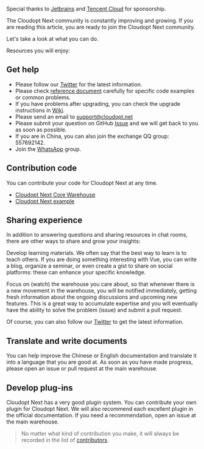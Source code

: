 Special thanks to [Jetbrains](http://www.jetbrains.com/) and [Tencent Cloud](https://cloud.tencent.com/) for sponsorship.

The Cloudopt Next community is constantly improving and growing. If you are reading this article, you are ready to join the Cloudopt Next community.

Let's take a look at what you can do.

Resources you will enjoy:

## Get help
- Please follow our [Twitter](https://twitter.com/) for the latest information.
- Please check [reference document](https://next.cloudopt.net) carefully for specific code examples or common problems.
- If you have problems after upgrading, you can check the upgrade instructions in [Wiki](https://github.com/cloudoptlab/cloudopt-next/wiki).
- Please send an email to support@cloudopt.net
- Please submit your question on GitHub [Issue](https://github.com/cloudoptlab/cloudopt-next/issues) and we will get back to you as soon as possible.
- If you are in China, you can also join the exchange QQ group: 557692142.
- Join the [WhatsApp](https://chat.whatsapp.com/FZBYw2ZSMdRHqappnKDdk0) group.

## Contribution code
You can contribute your code for Cloudopt Next at any time.

- [Cloudopt Next Core Warehouse](https://github.com/cloudoptlab/cloudopt-next)
- [Cloudopt Next example](https://github.com/cloudoptlab/cloudopt-next-example)

## Sharing experience
In addition to answering questions and sharing resources in chat rooms, there are other ways to share and grow your insights:

Develop learning materials. We often say that the best way to learn is to teach others. If you are doing something interesting with Vue, you can write a blog, organize a seminar, or even create a gist to share on social platforms: these can enhance your specific knowledge.

Focus on (watch) the warehouse you care about, so that whenever there is a new movement in the warehouse, you will be notified immediately, getting fresh information about the ongoing discussions and upcoming new features. This is a great way to accumulate expertise and you will eventually have the ability to solve the problem (issue) and submit a pull request.

Of course, you can also follow our [Twitter](https://twitter.com/) to get the latest information.

## Translate and write documents
You can help improve the Chinese or English documentation and translate it into a language that you are good at. As soon as you have made progress, please open an issue or pull request at the main warehouse.

## Develop plug-ins
Cloudopt Next has a very good plugin system. You can contribute your own plugin for Cloudopt Next. We will also recommend each excellent plugin in the official documentation. If you need a recommendation, open an issue at the main warehouse.

> No matter what kind of contribution you make, it will always be recorded in the list of [contributors](/en-us/contributors.md).
